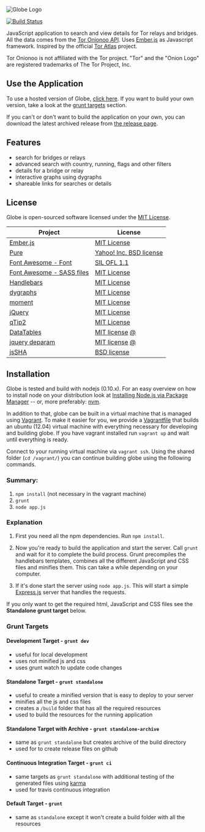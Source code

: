 ![Globe Logo][]

[![Build Status](https://travis-ci.org/makepanic/globe.png?branch=master)](https://travis-ci.org/makepanic/globe)


JavaScript application to search and view details for Tor relays and bridges.
All the data comes from the [Tor Onionoo API][].  Uses [Ember.js][] as
Javascript framework.  Inspired by the official [Tor Atlas][] project.

Tor Onionoo is not affiliated with the Tor project.  "Tor" and the "Onion Logo"
are registered trademarks of The Tor Project, Inc.


## Use the Application

To use a hosted version of Globe, [click here][].  If you want to build your
own version, take a look at the [grunt targets](#grunt-targets) section.

If you can't or don't want to build the application on your own, you can
download the latest archived release from [the release page][].


## Features

- search for bridges or relays
- advanced search with country, running, flags and other filters
- details for a bridge or relay
- interactive graphs using dygraphs
- shareable links for searches or details


## License

Globe is open-sourced software licensed under the [MIT License][].

Project | License
--- | ---
[Ember.js](http://emberjs.com/) | [MIT License](http://opensource.org/licenses/MIT)
[Pure](http://purecss.io/) | [Yahoo! Inc. BSD license](https://github.com/yui/pure/blob/master/LICENSE.md)
[Font Awesome - Font](http://purecss.io/) | [SIL OFL 1.1](http://scripts.sil.org/OFL)
[Font Awesome - SASS files](http://purecss.io/) | [MIT License](http://opensource.org/licenses/mit-license.html)
[Handlebars](http://handlebarsjs.com/) | [MIT License](http://opensource.org/licenses/MIT)
[dygraphs](http://dygraphs.com/) | [MIT License](http://opensource.org/licenses/MIT)
[moment](http://momentjs.com/) | [MIT License](http://opensource.org/licenses/MIT)
[jQuery](http://jquery.com/) | [MIT License](http://opensource.org/licenses/MIT)
[qTip2](http://qtip2.com/) | [MIT License](http://opensource.org/licenses/MIT)
[DataTables](https://datatables.net/) | [MIT license](http://opensource.org/licenses/MIT) [@](http://datatables.net/license_mit)
[jquery deparam](https://github.com/chrissrogers/jquery-deparam/blob/master/jquery-deparam.js) | [MIT license](http://opensource.org/licenses/MIT) [@](http://benalman.com/about/license/)
[jsSHA](http://caligatio.github.io/jsSHA/) | [BSD license](https://github.com/Caligatio/jsSHA/blob/release-1.42/LICENSE)


## Installation

Globe is tested and build with nodejs (0.10.x).  For an easy overview on how
to install node on your distribution look at
[Installing Node.js via Package Manager][] -- or, more preferably: [nvm][].

In addition to that, globe can be built in a virtual machine that is managed
using [Vagrant][].  To make it easier for you, we provide a [Vagrantfile][]
that builds an ubuntu (12.04) virtual machine with everything necessary for
developing and building globe.  If you have vagrant installed run `vagrant up`
and wait until everything is ready.

Connect to your running virtual machine via `vagrant ssh`.  Using the shared
folder (`cd /vagrant/`) you can continue building globe using the following
commands.


### Summary:

1. `npm install` (not necessary in the vagrant machine)
2. `grunt`
3. `node app.js`


### Explanation

1. First you need all the npm dependencies. Run `npm install`.

2. Now you're ready to build the application and start the server.  Call
   `grunt` and wait for it to complete the build process.  Grunt precompiles
   the handlebars templates, combines all the different JavaScript and CSS
   files and minifies them.  This can take a while depending on your computer.

3. If it's done start the server using `node app.js`. This will start a simple
   [Express.js][] server that handles the requests.

If you only want to get the required html, JavaScript and CSS files see the
**Standalone grunt target** below.


### Grunt Targets


#### Development Target - `grunt dev`

- useful for local development
- uses not minified js and css
- uses grunt watch to update code changes


#### Standalone Target - `grunt standalone`

- useful to create a minified version that is easy to deploy to your server
- minifies all the js and css files
- creates a `/build` folder that has all the required resources
- used to build the resources for the running application


#### Standalone Target with Archive - `grunt standalone-archive`

- same as `grunt standalone` but creates archive of the build directory
- used for to create release files on github


#### Continuous Integration Target - `grunt ci`

- same targets as `grunt standalone` with additional testing of the generated
  files using [karma][]
- used for travis continuous integration


#### Default Target - `grunt`

- same as `standalone` except it won't create a build folder with all the
  resources


  [Globe Logo]: https://raw.github.com/makepanic/globe/master/res/others/logo-big.png "Globe Logo"
  [Tor Onionoo API]: https://onionoo.torproject.org/ "Tor Onionoo API"
  [Ember.js]: http://emberjs.com/ "Ember.js"
  [Tor Atlas]: https://atlas.torproject.org/ "Tor Atlas"
  [click here]: https://globe.torproject.org/ "Tor Globe"
  [the release page]: https://github.com/makepanic/globe/releases "Tor Globe Releases"
  [MIT License]: http://opensource.org/licenses/MIT "MIT License"
  [Installing Node.js via Package Manager]: https://github.com/joyent/node/wiki/Installing-Node.js-via-package-manager "Installing Node.js via Package Manager"
  [nvm]: https://github.com/creationix/nvm "NVM - Node Version Manager"
  [Vagrant]: https://www.vagrantup.com/ "Vagrant"
  [Vagrantfile]: https://gitweb.torproject.org/globe.git/blob/HEAD:/Vagrantfile "Vagrantfile"
  [Express.js]: http://expressjs.com/ "Express.js"
  [karma]: https://karma-runner.github.io/0.12/index.html "Karma"

